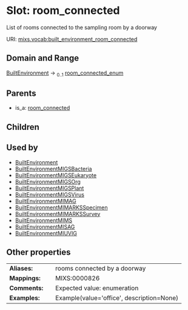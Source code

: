 
# Slot: room_connected


List of rooms connected to the sampling room by a doorway

URI: [mixs.vocab:built_environment_room_connected](https://w3id.org/mixs/vocab/built_environment_room_connected)


## Domain and Range

[BuiltEnvironment](BuiltEnvironment.md) &#8594;  <sub>0..1</sub> [room_connected_enum](room_connected_enum.md)

## Parents

 *  is_a: [room_connected](room_connected.md)

## Children


## Used by

 * [BuiltEnvironment](BuiltEnvironment.md)
 * [BuiltEnvironmentMIGSBacteria](BuiltEnvironmentMIGSBacteria.md)
 * [BuiltEnvironmentMIGSEukaryote](BuiltEnvironmentMIGSEukaryote.md)
 * [BuiltEnvironmentMIGSOrg](BuiltEnvironmentMIGSOrg.md)
 * [BuiltEnvironmentMIGSPlant](BuiltEnvironmentMIGSPlant.md)
 * [BuiltEnvironmentMIGSVirus](BuiltEnvironmentMIGSVirus.md)
 * [BuiltEnvironmentMIMAG](BuiltEnvironmentMIMAG.md)
 * [BuiltEnvironmentMIMARKSSpecimen](BuiltEnvironmentMIMARKSSpecimen.md)
 * [BuiltEnvironmentMIMARKSSurvey](BuiltEnvironmentMIMARKSSurvey.md)
 * [BuiltEnvironmentMIMS](BuiltEnvironmentMIMS.md)
 * [BuiltEnvironmentMISAG](BuiltEnvironmentMISAG.md)
 * [BuiltEnvironmentMIUVIG](BuiltEnvironmentMIUVIG.md)

## Other properties

|  |  |  |
| --- | --- | --- |
| **Aliases:** | | rooms connected by a doorway |
| **Mappings:** | | MIXS:0000826 |
| **Comments:** | | Expected value: enumeration |
| **Examples:** | | Example(value='office', description=None) |


